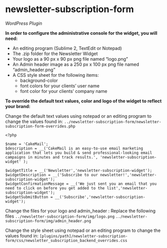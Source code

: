 newsletter-subscription-form
============================

*WordPress Plugin*

**In order to configure the administrative console for the widget, you will need:**
* An editing program (Sublime 2, TextEdit or Notepad)
* The .zip folder for the Newsletter Widget
* Your logo as a 90 px x 90 px png file named “logo.png”
* An Admin header image as a 250 px x 100 px png file named “admin_header.png”
* A CSS style sheet for the following items:
	- background-color
	- font colors for your clients’ user name
	- font color for your clients’ company name

**To override the default text values, color and logo of the widget to reflect your brand:**

Change the default text values using notepad or an editing program to change the values found in:
  `../newsletter-subscription-form/newsletter-subscription-form-overrides.php`
  
```
<?php

$name = 'CakeMail';
$description = __('CakeMail is an easy-to-use email marketing application that lets you build & send professional-looking email campaigns in minutes and track results.', 'newsletter-subscription-widget' );

$widgetTitle = __('Newsletter','newsletter-subscription-widget');
$widgetDescription = __('Subscribe to our newsletter!','newsletter-subscription-widget');
$widgetConfirmationMessage = __('We just sent you an email that you need to click on before you get added to the list','newsletter-subscription-widget');
$widgetSubmitButton = __('Subscribe','newsletter-subscription-widget');
```

Change the files for your logo and admin_header : Replace the following files
  `../newsletter-subscription-form/img/logo.png`
  `../newsletter-subscription-form/img/admin_header.png`


Change the style sheet using notepad or an editing program to change the values found in:
  `[plugins/path]/newsletter-subscription-form/css/newsletter_subscription_backend_overrides.css`


